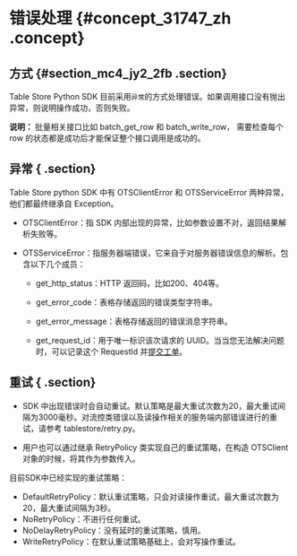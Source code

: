# 错误处理 {#concept_31747_zh .concept}

## 方式 {#section_mc4_jy2_2fb .section}

Table Store Python SDK 目前采用`异常`的方式处理错误。如果调用接口没有抛出异常，则说明操作成功，否则失败。

**说明：** 批量相关接口比如 batch\_get\_row 和 batch\_write\_row， 需要检查每个 row 的状态都是成功后才能保证整个接口调用是成功的。

## 异常 { .section}

Table Store python SDK 中有 OTSClientError 和 OTSServiceError 两种异常，他们都最终继承自 Exception。

-   OTSClientError：指 SDK 内部出现的异常，比如参数设置不对，返回结果解析失败等。

-   OTSServiceError：指服务器端错误，它来自于对服务器错误信息的解析。包含以下几个成员：

    -   get\_http\_status：HTTP 返回码，比如200、404等。

    -   get\_error\_code：表格存储返回的错误类型字符串。

    -   get\_error\_message：表格存储返回的错误消息字符串。

    -   get\_request\_id：用于唯一标识该次请求的 UUID。当当您无法解决问题时，可以记录这个 RequestId 并[提交工单](https://selfservice.console.aliyun.com/ticket/createIndex)。

## 重试 { .section}

-   SDK 中出现错误时会自动重试。默认策略是最大重试次数为20，最大重试间隔为3000毫秒。对流控类错误以及读操作相关的服务端内部错误进行的重试，请参考 tablestore/retry.py。

-   用户也可以通过继承 RetryPolicy 类实现自己的重试策略，在构造 OTSClient 对象的时候，将其作为参数传入。


目前SDK中已经实现的重试策略：

-   DefaultRetryPolicy：默认重试策略，只会对读操作重试，最大重试次数为20，最大重试间隔为3秒。
-   NoRetryPolicy：不进行任何重试。
-   NoDelayRetryPolicy：没有延时的重试策略，慎用。
-   WriteRetryPolicy：在默认重试策略基础上，会对写操作重试。


